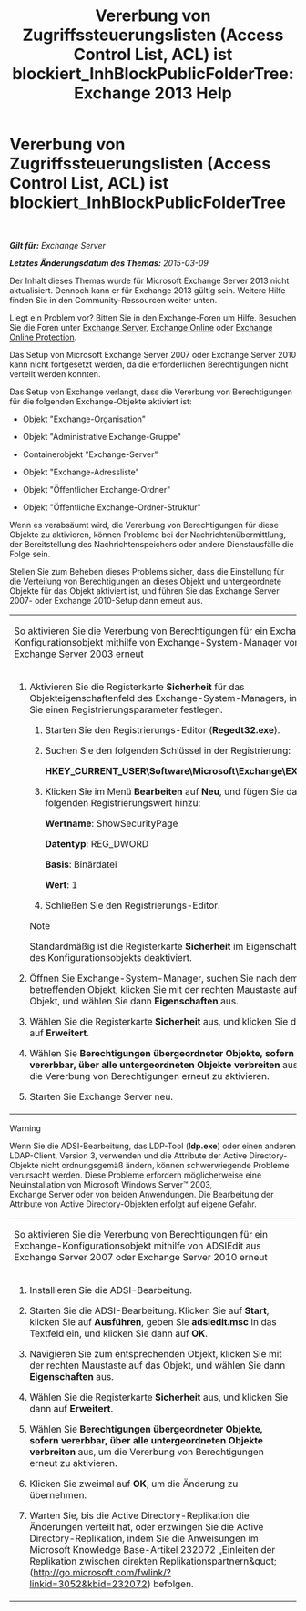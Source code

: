 ﻿---
title: 'Vererbung von Zugriffssteuerungslisten (Access Control List, ACL) ist blockiert_InhBlockPublicFolderTree: Exchange 2013 Help'
TOCTitle: Vererbung von Zugriffssteuerungslisten (Access Control List, ACL) ist blockiert_InhBlockPublicFolderTree
ms:assetid: e3b89c8a-d6f8-4864-8bf0-35a78ce87cc4
ms:mtpsurl: https://technet.microsoft.com/de-de/library/ms.exch.setupreadiness.inhblockpublicfoldertree(v=EXCHG.150)
ms:contentKeyID: 50476949
ms.date: 05/22/2018
mtps_version: v=EXCHG.150
ms.translationtype: MT
---

# Vererbung von Zugriffssteuerungslisten (Access Control List, ACL) ist blockiert\_InhBlockPublicFolderTree

 

_**Gilt für:** Exchange Server_

_**Letztes Änderungsdatum des Themas:** 2015-03-09_

Der Inhalt dieses Themas wurde für Microsoft Exchange Server 2013 nicht aktualisiert. Dennoch kann er für Exchange 2013 gültig sein. Weitere Hilfe finden Sie in den Community-Ressourcen weiter unten.

Liegt ein Problem vor? Bitten Sie in den Exchange-Foren um Hilfe. Besuchen Sie die Foren unter [Exchange Server](https://go.microsoft.com/fwlink/p/?linkid=60612), [Exchange Online](https://go.microsoft.com/fwlink/p/?linkid=267542) oder [Exchange Online Protection](https://go.microsoft.com/fwlink/p/?linkid=285351).

Das Setup von Microsoft Exchange Server 2007 oder Exchange Server 2010 kann nicht fortgesetzt werden, da die erforderlichen Berechtigungen nicht verteilt werden konnten.

Das Setup von Exchange verlangt, dass die Vererbung von Berechtigungen für die folgenden Exchange-Objekte aktiviert ist:

  - Objekt "Exchange-Organisation"

  - Objekt "Administrative Exchange-Gruppe"

  - Containerobjekt "Exchange-Server"

  - Objekt "Exchange-Adressliste"

  - Objekt "Öffentlicher Exchange-Ordner"

  - Objekt "Öffentliche Exchange-Ordner-Struktur"

Wenn es verabsäumt wird, die Vererbung von Berechtigungen für diese Objekte zu aktivieren, können Probleme bei der Nachrichtenübermittlung, der Bereitstellung des Nachrichtenspeichers oder andere Dienstausfälle die Folge sein.

Stellen Sie zum Beheben dieses Problems sicher, dass die Einstellung für die Verteilung von Berechtigungen an dieses Objekt und untergeordnete Objekte für das Objekt aktiviert ist, und führen Sie das Exchange Server 2007- oder Exchange 2010-Setup dann erneut aus.


<table>
<colgroup>
<col style="width: 100%" />
</colgroup>
<tbody>
<tr class="odd">
<td><p>So aktivieren Sie die Vererbung von Berechtigungen für ein Exchange-Konfigurationsobjekt mithilfe von Exchange-System-Manager von Exchange Server 2003 erneut</p></td>
</tr>
<tr class="even">
<td><ol>
<li><p>Aktivieren Sie die Registerkarte <strong>Sicherheit</strong> für das Objekteigenschaftenfeld des Exchange-System-Managers, indem Sie einen Registrierungsparameter festlegen.</p>
<ol>
<li><p>Starten Sie den Registrierungs-Editor (<strong>Regedt32.exe</strong>).</p></li>
<li><p>Suchen Sie den folgenden Schlüssel in der Registrierung:</p>
<p><strong>HKEY_CURRENT_USER\Software\Microsoft\Exchange\EXAdmin</strong></p></li>
<li><p>Klicken Sie im Menü <strong>Bearbeiten</strong> auf <strong>Neu</strong>, und fügen Sie dann den folgenden Registrierungswert hinzu:</p>
<p><strong>Wertname</strong>: ShowSecurityPage</p>
<p><strong>Datentyp</strong>: REG_DWORD</p>
<p><strong>Basis</strong>: Binärdatei</p>
<p><strong>Wert</strong>: 1</p></li>
<li><p>Schließen Sie den Registrierungs-Editor.</p></li>
</ol>

> [!NOTE]
> Standardmäßig ist die Registerkarte <STRONG>Sicherheit</STRONG> im Eigenschaftenfeld des Konfigurationsobjekts deaktiviert.


</li>
<li><p>Öffnen Sie Exchange-System-Manager, suchen Sie nach dem betreffenden Objekt, klicken Sie mit der rechten Maustaste auf das Objekt, und wählen Sie dann <strong>Eigenschaften</strong> aus.</p></li>
<li><p>Wählen Sie die Registerkarte <strong>Sicherheit</strong> aus, und klicken Sie dann auf <strong>Erweitert</strong>.</p></li>
<li><p>Wählen Sie <strong>Berechtigungen übergeordneter Objekte, sofern vererbbar, über alle untergeordneten Objekte verbreiten</strong> aus, um die Vererbung von Berechtigungen erneut zu aktivieren.</p></li>
<li><p>Starten Sie Exchange Server neu.</p></li>
</ol></td>
</tr>
</tbody>
</table>



> [!WARNING]
> Wenn Sie die ADSI-Bearbeitung, das LDP-Tool (<STRONG>ldp.exe</STRONG>) oder einen anderen LDAP-Client, Version&nbsp;3, verwenden und die Attribute der Active&nbsp;Directory-Objekte nicht ordnungsgemäß ändern, können schwerwiegende Probleme verursacht werden. Diese Probleme erfordern möglicherweise eine Neuinstallation von Microsoft&nbsp;Windows&nbsp;Server™&nbsp;2003, Exchange&nbsp;Server&nbsp;oder von beiden Anwendungen. Die Bearbeitung der Attribute von Active Directory-Objekten erfolgt auf eigene Gefahr.




<table>
<colgroup>
<col style="width: 100%" />
</colgroup>
<tbody>
<tr class="odd">
<td><p>So aktivieren Sie die Vererbung von Berechtigungen für ein Exchange-Konfigurationsobjekt mithilfe von ADSIEdit aus Exchange Server 2007 oder Exchange Server 2010 erneut</p></td>
</tr>
<tr class="even">
<td><ol>
<li><p>Installieren Sie die ADSI-Bearbeitung.</p></li>
<li><p>Starten Sie die ADSI-Bearbeitung. Klicken Sie auf <strong>Start</strong>, klicken Sie auf <strong>Ausführen</strong>, geben Sie <strong>adsiedit.msc</strong> in das Textfeld ein, und klicken Sie dann auf <strong>OK</strong>.</p></li>
<li><p>Navigieren Sie zum entsprechenden Objekt, klicken Sie mit der rechten Maustaste auf das Objekt, und wählen Sie dann <strong>Eigenschaften</strong> aus.</p></li>
<li><p>Wählen Sie die Registerkarte <strong>Sicherheit</strong> aus, und klicken Sie dann auf <strong>Erweitert</strong>.</p></li>
<li><p>Wählen Sie <strong>Berechtigungen übergeordneter Objekte, sofern vererbbar, über alle untergeordneten Objekte verbreiten</strong> aus, um die Vererbung von Berechtigungen erneut zu aktivieren.</p></li>
<li><p>Klicken Sie zweimal auf <strong>OK</strong>, um die Änderung zu übernehmen.</p></li>
<li><p>Warten Sie, bis die Active Directory-Replikation die Änderungen verteilt hat, oder erzwingen Sie die Active Directory-Replikation, indem Sie die Anweisungen im Microsoft Knowledge Base-Artikel 232072 „Einleiten der Replikation zwischen direkten Replikationspartnern&amp;quot; (<a href="http://go.microsoft.com/fwlink/?linkid=3052&kbid=232072" class="uri">http://go.microsoft.com/fwlink/?linkid=3052&amp;kbid=232072</a>) befolgen.</p></li>
</ol></td>
</tr>
</tbody>
</table>

